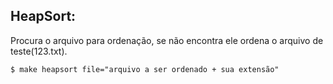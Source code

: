 ## HeapSort: <br>
Procura o arquivo para ordenação, se não encontra ele ordena o arquivo de teste(123.txt).
``` shel
$ make heapsort file="arquivo a ser ordenado + sua extensão"
```
